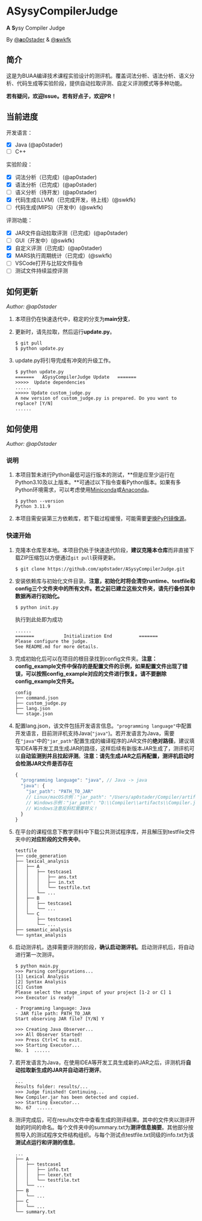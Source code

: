 # ASysyCompilerJudge

**A** **S**ysy Compiler Judge

By [@**a**p0stader](https://github.com/ap0stader) & [@**s**wkfk](https://github.com/swkfk)

## 简介

这是为BUAA编译技术课程实验设计的测评机。覆盖词法分析、语法分析、语义分析、代码生成等实验阶段，提供自动拉取评测、自定义评测模式等多种功能。

**若有疑问，欢迎Issue。若有好点子，欢迎PR！**

## 当前进度

开发语言：

- [x] Java (@ap0stader)
- [ ] C++

实验阶段：

- [x] 词法分析（已完成）(@ap0stader)
- [x] 语法分析（已完成）(@ap0stader)
- [ ] 语义分析（待开发）(@ap0stader)
- [x] 代码生成(LLVM)（已完成开发，待上线）(@swkfk)
- [ ] 代码生成(MIPS)（开发中）(@swkfk)

评测功能：

- [x] JAR文件自动拉取评测（已完成）(@ap0stader)
- [ ] GUI（开发中）(@swkfk)
- [x] 自定义评测（已完成）(@ap0stader)
- [x] MARS执行周期统计（已完成）(@swkfk)
- [ ] VSCode打开与比较文件指令
- [ ] 测试文件持续监控评测

## 如何更新

*Author: @ap0stader*

1. 本项目仍在快速迭代中，稳定的分支为**main分支**，

2. 更新时，请先拉取，然后运行**update.py**。

   ```shell
   $ git pull
   $ python update.py
   ```

3. update.py将引导完成有冲突的升级工作。

   ```shell
   $ python update.py
   =======   ASysyCompilerJudge Update   =======
   >>>>>  Update dependencies
   ......
   >>>>> Update custom_judge.py
   A new version of custom_judge.py is prepared. Do you want to replace? [Y/N] 
   ......
   ```

## 如何使用

*Author: @ap0stader*

### 说明

1. 本项目暂未进行Python最低可运行版本的测试，**但是应至少运行在Python3.10及以上版本。**可通过以下指令查看Python版本。如果有多Python环境需求，可以考虑使用[Miniconda](https://docs.anaconda.com/miniconda/)或[Anaconda](https://docs.anaconda.com/anaconda/)。

   ```shell
   $ python --version
   Python 3.11.9
   ```

2. 本项目需安装第三方依赖库，若下载过程缓慢，可能需要[更换PyPI镜像源](https://mirrors.tuna.tsinghua.edu.cn/help/pypi/)。

### 快速开始

1. 克隆本仓库至本地。本项目仍处于快速迭代阶段，**建议克隆本仓库**而非直接下载ZIP压缩包以方便通过`git pull`获得更新。

   ```shell
   $ git clone https://github.com/ap0stader/ASysyCompilerJudge.git
   ```

2. 安装依赖库与初始化文件目录。**注意，初始化时将会清空runtime、testfile和config三个文件夹中的所有文件。若之前已建立这些文件夹，请先行备份其中数据再进行初始化。**

   ```shell
   $ python init.py
   ```

   执行到此处即为成功

   ```
   ......
   =======           Initialization End          =======
   Please configure the judge.
   See README.md for more details.
   ```

3. 完成初始化后可以在项目的根目录找到config文件夹。**注意：config_example文件中保存的是配置文件的示例，如果配置文件出现了错误，可以按照config_example对应的文件进行恢复。请不要删除config_example文件夹。**

   ```
   config
   ├── command.json
   ├── custom_judge.py
   ├── lang.json
   └── stage.json
   ```

4. 配置lang.json，该文件包括开发语言信息。`"programming language"`中配置开发语言，目前测评机支持Java(`"java"`)。若开发语言为Java，需要在`"java"`中的`"jar_path"`配置生成的编译程序的JAR文件的**绝对路径**，建议填写IDEA等开发工具生成JAR的路径，这样后续有新版本JAR生成了，测评机可以**自动监测到并且拉起评测**。**注意：请先生成JAR之后再配置，测评机启动时会检测JAR文件是否存在**

   ```javascript
   {
     "programming language": "java", // Java -> java
     "java": {
       "jar_path": "PATH_TO_JAR"
       // Linux/macOS示例："jar_path": "/Users/ap0stader/Compiler/artifacts/Compiler.jar"
       // Windows示例："jar_path": "D:\\Compiler\\artifacts\\Compiler.jar"
       // Windows注意反斜杠需要转义！
     }
   }
   ```

5. 在平台的课程信息下教学资料中下载公共测试程序库，并且解压到testfile文件夹中的**对应阶段的文件夹中**。

   ```
   testfile
   ├── code_generation
   ├── lexical_analysis
   │   ├── A
   │   │   ├── testcase1
   │   │   │   ├── ans.txt
   │   │   │   ├── in.txt
   │   │   │   └── testfile.txt
   │   │   └── ...
   │   ├── B
   │   │   ├── testcase1
   │   │   └── ...
   │   └── C
   │       ├── testcase1
   │       └── ...
   ├── semantic_analysis
   └── syntax_analysis
   ```
   
6. 启动测评机，选择需要评测的阶段，**确认启动测评机**。启动测评机后，将自动进行第一次测评。

   ```shell
   $ python main.py
   >>> Parsing configurations...
   [1] Lexical Analysis
   [2] Syntax Analysis
   [C] Custom
   Please select the stage_input of your project [1-2 or C] 1
   >>> Executor is ready!
   
   - Programming language: Java
   - JAR file path: PATH_TO_JAR
   Start observing JAR file? [Y/N] Y
   
   >>> Creating Java Observer...
   >>> All Observer Started!
   >>> Press Ctrl+C to exit.
   >>> Starting Executor...
   No. 1  ......
   ```
   
7. 若开发语言为Java，在使用IDEA等开发工具生成新的JAR之后，评测机将**自动拉取新生成的JAR并自动进行测评**。

   ```
   ...
   Results folder: results/...
   >>> Judge finished! Continuing... 
   New Compiler.jar has been detected and copied.
   >>> Starting Executor...
   No. 67  ......
   ```

8. 测评完成后，可在results文件中查看生成的测评结果。其中的文件夹以测评开始的时间的命名。每个文件夹中的summary.txt为**测评信息摘要**。其他部分按照导入的测试程序文件结构组织。与每个测试点testfile.txt同级的info.txt为该**测试点运行和评测的信息**。

   ```
   ...
   ├── A
   │   ├── testcase1
   │   │   ├── info.txt
   │   │   ├── lexer.txt
   │   │   └── testfile.txt
   │   └── ...
   ├── B
   │   └── ...
   ├── C
   │   └── ...
   └── summary.txt
   ```